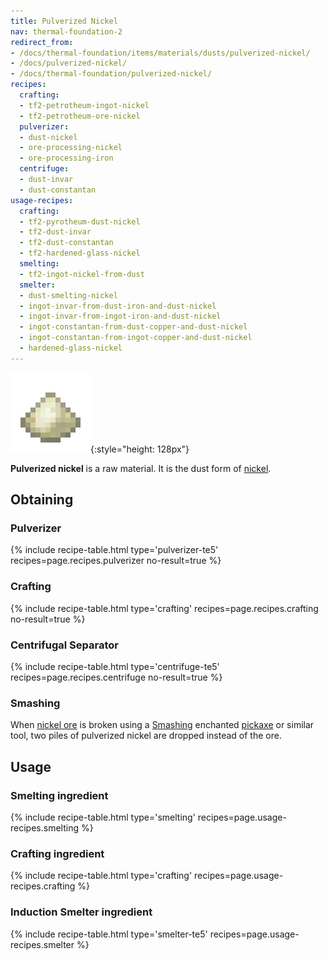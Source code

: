 ```yaml
---
title: Pulverized Nickel
nav: thermal-foundation-2
redirect_from:
- /docs/thermal-foundation/items/materials/dusts/pulverized-nickel/
- /docs/pulverized-nickel/
- /docs/thermal-foundation/pulverized-nickel/
recipes:
  crafting:
  - tf2-petrotheum-ingot-nickel
  - tf2-petrotheum-ore-nickel
  pulverizer:
  - dust-nickel
  - ore-processing-nickel
  - ore-processing-iron
  centrifuge:
  - dust-invar
  - dust-constantan
usage-recipes:
  crafting:
  - tf2-pyrotheum-dust-nickel
  - tf2-dust-invar
  - tf2-dust-constantan
  - tf2-hardened-glass-nickel
  smelting:
  - tf2-ingot-nickel-from-dust
  smelter:
  - dust-smelting-nickel
  - ingot-invar-from-dust-iron-and-dust-nickel
  - ingot-invar-from-ingot-iron-and-dust-nickel
  - ingot-constantan-from-dust-copper-and-dust-nickel
  - ingot-constantan-from-ingot-copper-and-dust-nickel
  - hardened-glass-nickel
---
```


![Pulverized nickel](/assets/images/thermal-foundation/dust-nickel.png){:style="height: 128px"}


**Pulverized nickel** is a raw material. It is the dust form of
[nickel](/docs/thermal-foundation-2/nickel-ingot/).


Obtaining
---------

### Pulverizer
{% include recipe-table.html type='pulverizer-te5' recipes=page.recipes.pulverizer no-result=true %}

### Crafting
{% include recipe-table.html type='crafting' recipes=page.recipes.crafting no-result=true %}

### Centrifugal Separator
{% include recipe-table.html type='centrifuge-te5' recipes=page.recipes.centrifuge no-result=true %}

### Smashing
When [nickel ore](/docs/thermal-foundation-2/nickel-ore/) is broken using a
[Smashing](/docs/cofh-core-4/smashing/) enchanted
[pickaxe](https://minecraft.gamepedia.com/Pickaxe) or similar tool, two piles of
pulverized nickel are dropped instead of the ore.


Usage
-----

### Smelting ingredient
{% include recipe-table.html type='smelting' recipes=page.usage-recipes.smelting %}

### Crafting ingredient
{% include recipe-table.html type='crafting' recipes=page.usage-recipes.crafting %}

### Induction Smelter ingredient
{% include recipe-table.html type='smelter-te5' recipes=page.usage-recipes.smelter %}
